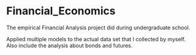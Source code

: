 # Financial_Economics
The empirical Financial Analysis project did during undergraduate school.

Applied multiple models to the actual data set that I collected by myself. Also include the analysis about bonds and futures.
